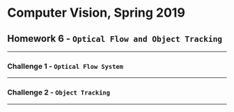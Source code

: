 # Computer Vision, Spring 2019
## Homework 6 - `Optical Flow and Object Tracking`

---
### Challenge 1 - `Optical Flow System`

---
### Challenge 2 - `Object Tracking`

---